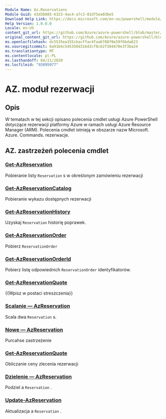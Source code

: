 ```yaml
---
Module Name: Az.Reservations
Module Guid: 43d3b085-6323-4ac4-a7c3-81d75ea036e5
Download Help Link: https://docs.microsoft.com/en-us/powershell/module/az.reservations
Help Version: 1.0.0.0
Locale: en-US
content_git_url: https://github.com/Azure/azure-powershell/blob/master/src/Reservations/Reservations/help/Az.Reservations.md
original_content_git_url: https://github.com/Azure/azure-powershell/blob/master/src/Reservations/Reservations/help/Az.Reservations.md
ms.openlocfilehash: dc5535ea155cbacffac4faa6788f0e59f6bda623
ms.sourcegitcommit: 6a91b4c545350d316d3cf8c62f384478e3f3ba24
ms.translationtype: MT
ms.contentlocale: pl-PL
ms.lasthandoff: 04/21/2020
ms.locfileid: "93895977"
---
```

# AZ. moduł rezerwacji
## Opis
W tematach w tej sekcji opisano polecenia cmdlet usługi Azure PowerShell dotyczące rezerwacji platformy Azure w ramach usługi Azure Resource Manager (ARM). Polecenia cmdlet istnieją w obszarze nazw Microsoft. Azure. Commands. rezerwacje.

## AZ. zastrzeżeń polecenia cmdlet
### [Get-AzReservation](Get-AzReservation.md)
Pobieranie listy `Reservation` s w określonym zamówieniu rezerwacji

### [Get-AzReservationCatalog](Get-AzReservationCatalog.md)
Pobieranie wykazu dostępnych rezerwacji

### [Get-AzReservationHistory](Get-AzReservationHistory.md)
Uzyskaj `Reservation` historię poprawek.

### [Get-AzReservationOrder](Get-AzReservationOrder.md)
Pobierz `ReservationOrder`

### [Get-AzReservationOrderId](Get-AzReservationOrderId.md)
Pobierz listę odpowiednich `ReservationOrder` identyfikatorów.

### [Get-AzReservationQuote](Get-AzReservationQuote.md)
{{Wpisz w postaci streszczenia}}

### [Scalanie — AzReservation](Merge-AzReservation.md)
Scala dwa `Reservation` s.

### [Nowe — AzReservation](New-AzReservation.md)
Purcahse zastrzeżenie

### [Get-AzReservationQuote](Get-AzReservationQuote.md)
Obliczanie ceny zlecenia rezerwacji

### [Dzielenie — AzReservation](Split-AzReservation.md)
Podziel a `Reservation` .

### [Update-AzReservation](Update-AzReservation.md)
Aktualizacja a `Reservation` .

